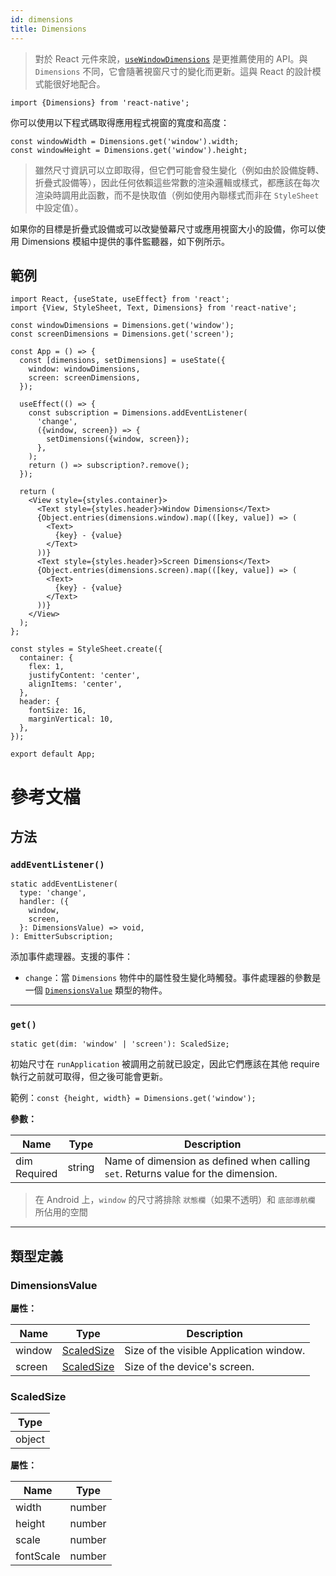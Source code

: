 ```yaml
---
id: dimensions
title: Dimensions
---
```


> 對於 React 元件來說，[`useWindowDimensions`](usewindowdimensions) 是更推薦使用的 API。與 `Dimensions` 不同，它會隨著視窗尺寸的變化而更新。這與 React 的設計模式能很好地配合。

```tsx
import {Dimensions} from 'react-native';
```

你可以使用以下程式碼取得應用程式視窗的寬度和高度：

```tsx
const windowWidth = Dimensions.get('window').width;
const windowHeight = Dimensions.get('window').height;
```

> 雖然尺寸資訊可以立即取得，但它們可能會發生變化（例如由於設備旋轉、折疊式設備等），因此任何依賴這些常數的渲染邏輯或樣式，都應該在每次渲染時調用此函數，而不是快取值（例如使用內聯樣式而非在 `StyleSheet` 中設定值）。

如果你的目標是折疊式設備或可以改變螢幕尺寸或應用視窗大小的設備，你可以使用 Dimensions 模組中提供的事件監聽器，如下例所示。

## 範例

```SnackPlayer name=Dimensions
import React, {useState, useEffect} from 'react';
import {View, StyleSheet, Text, Dimensions} from 'react-native';

const windowDimensions = Dimensions.get('window');
const screenDimensions = Dimensions.get('screen');

const App = () => {
  const [dimensions, setDimensions] = useState({
    window: windowDimensions,
    screen: screenDimensions,
  });

  useEffect(() => {
    const subscription = Dimensions.addEventListener(
      'change',
      ({window, screen}) => {
        setDimensions({window, screen});
      },
    );
    return () => subscription?.remove();
  });

  return (
    <View style={styles.container}>
      <Text style={styles.header}>Window Dimensions</Text>
      {Object.entries(dimensions.window).map(([key, value]) => (
        <Text>
          {key} - {value}
        </Text>
      ))}
      <Text style={styles.header}>Screen Dimensions</Text>
      {Object.entries(dimensions.screen).map(([key, value]) => (
        <Text>
          {key} - {value}
        </Text>
      ))}
    </View>
  );
};

const styles = StyleSheet.create({
  container: {
    flex: 1,
    justifyContent: 'center',
    alignItems: 'center',
  },
  header: {
    fontSize: 16,
    marginVertical: 10,
  },
});

export default App;
```

# 參考文檔

## 方法

### `addEventListener()`

```tsx
static addEventListener(
  type: 'change',
  handler: ({
    window,
    screen,
  }: DimensionsValue) => void,
): EmitterSubscription;
```

添加事件處理器。支援的事件：

- `change`：當 `Dimensions` 物件中的屬性發生變化時觸發。事件處理器的參數是一個 [`DimensionsValue`](#dimensionsvalue) 類型的物件。

---

### `get()`

```tsx
static get(dim: 'window' | 'screen'): ScaledSize;
```

初始尺寸在 `runApplication` 被調用之前就已設定，因此它們應該在其他 require 執行之前就可取得，但之後可能會更新。

範例：`const {height, width} = Dimensions.get('window');`

**參數：**

| Name                                                               | Type   | Description                                                                       |
| ------------------------------------------------------------------ | ------ | --------------------------------------------------------------------------------- |
| dim <div className="label basic required two-lines">Required</div> | string | Name of dimension as defined when calling `set`. Returns value for the dimension. |

> 在 Android 上，`window` 的尺寸將排除 `狀態欄`（如果不透明）和 `底部導航欄` 所佔用的空間

---

## 類型定義

### DimensionsValue

**屬性：**

| Name   | Type                                | Description                             |
| ------ | ----------------------------------- | --------------------------------------- |
| window | [ScaledSize](dimensions#scaledsize) | Size of the visible Application window. |
| screen | [ScaledSize](dimensions#scaledsize) | Size of the device's screen.            |

### ScaledSize

| Type   |
| ------ |
| object |

**屬性：**

| Name      | Type   |
| --------- | ------ |
| width     | number |
| height    | number |
| scale     | number |
| fontScale | number |
